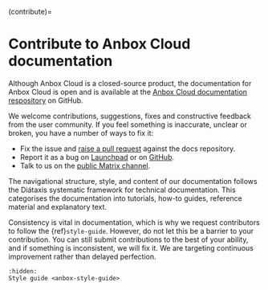 (contribute)=
# Contribute to Anbox Cloud documentation

Although Anbox Cloud is a closed-source product, the documentation for Anbox Cloud is open and is available at the [Anbox Cloud documentation respository](https://github.com/canonical/anbox-cloud-docs) on GitHub.

We welcome contributions, suggestions, fixes and constructive feedback from the user community. If you feel something is inaccurate, unclear or broken, you have a number of ways to fix it:

- Fix the issue and [raise a pull request](https://github.com/canonical/anbox-cloud-docs/pulls) against the docs repository.
- Report it as a bug on [Launchpad](https://bugs.launchpad.net/anbox-cloud/+bugs) or on [GitHub](https://github.com/canonical/anbox-cloud-docs/issues/new).
- Talk to us on the [public Matrix channel](https://matrix.to/#/#anbox-cloud:ubuntu.com).

The navigational structure, style, and content of our documentation follows the Diátaxis systematic framework for technical documentation. This categorises the documentation into tutorials, how-to guides, reference material and explanatory text. 

Consistency is vital in documentation, which is why we request contributors to follow the {ref}`style-guide`. However, do not let this be a barrier to your contribution. You can still submit contributions to the best of your ability, and if something is inconsistent, we will fix it. We are targeting continuous improvement rather than delayed perfection.

```{toctree}
:hidden:
Style guide <anbox-style-guide>
```
